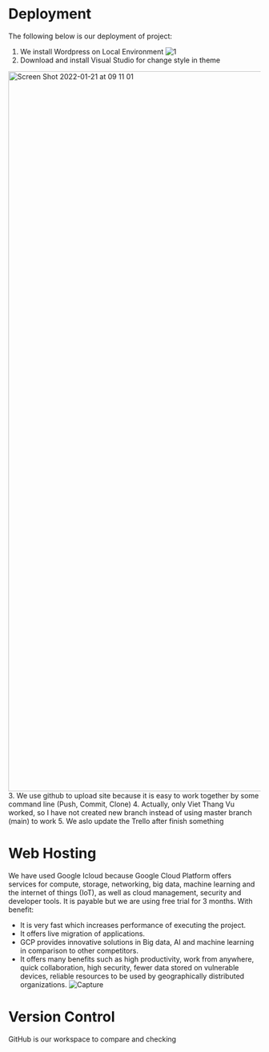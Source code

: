 # Deployment

The following below is our deployment of project:
1. We install Wordpress on Local Environment 
![1](https://user-images.githubusercontent.com/71478857/150454635-2b21c9b8-df0a-4a6c-bfb3-73111feaf69f.PNG)
2. Download and install Visual Studio for change style in theme 
<img width="1440" alt="Screen Shot 2022-01-21 at 09 11 01" src="https://user-images.githubusercontent.com/71478857/150453942-99e0a34a-9eaf-4cb5-aa70-345f6818f36d.png">
3. We use github to upload site because it is easy to work together by some command line (Push, Commit, Clone)
4. Actually, only Viet Thang Vu worked, so I have not created new branch instead of using master branch (main) to work
5. We aslo update the Trello after finish something

# Web Hosting
We have used Google Icloud because Google Cloud Platform offers services for compute, storage, networking, big data, machine learning and the internet of things (IoT), as well as cloud management, security and developer tools. It is payable but we are using free trial for 3 months. With benefit:
- It is very fast which increases performance of executing the project.
- It offers live migration of applications.
- GCP provides innovative solutions in Big data, AI and machine learning in comparison to other competitors.
- It offers many benefits such as high productivity, work from anywhere, quick collaboration, high security, fewer data stored on vulnerable devices, reliable resources to be used by geographically distributed organizations.
![Capture](https://user-images.githubusercontent.com/71478857/150454652-f2c0de37-645f-4c62-8bed-7072e76328e3.PNG)

# Version Control
GitHub is our workspace to compare and checking


